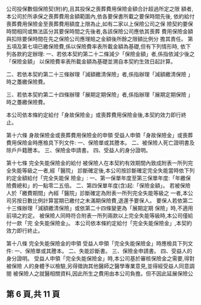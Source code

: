公司投保數個保險契(附)約,且其投保之喪葬費用保險金額合計超過所定之限 額者,本公司於所承保之喪葬費用金額範圍內,依各要保書所載之要保時間先後, 依約給付喪葬費用保險金至喪葬費用額度上限為止,如有二家以上保險公司之保 險契約要保時間相同或無法區分其要保時間之先後者,各該保險公司應依其喪葬 費用保險金額與扣除要保時間在先之保險公司應理賠之金額後所餘之限額比例分 擔其責任。 第五項及第七項已繳保險費,係以保險費率表所載金額為基礎,但有下列情形時, 依下列各款約定辦理: 一、若依本契約第二十二條減少「保險金額」者,係指依減少後之「保險金額」
以保險費率表所載金額為基礎並溯自本契約生效日起計算。 

二、若依本契約第二十三條辦理「減額繳清保險」者,係指辦理「減額繳清保險 
」時之躉繳保險費。 

三、若依本契約第二十四條辦理「展期定期保險」者,係指辦理「展期定期保險 
」時之躉繳保險費。 

本公司依本條約定給付「身故保險金」或喪葬費用保險金後,本契約效力即行終 止。 

第十六條 身故保險金或喪葬費用保險金的申領 受益人申領「身故保險金」或喪葬費用保險金時應檢具下列文件: 一、保險單或其謄本。 二、被保險人死亡證明書及除戶戶籍謄本。 三、保險金申請書。 四、受益人的身分證明。 

第十七條 完全失能保險金的給付 被保險人在本契約有效期間內致成附表一所列完全失能等級之一者,經「醫院」 診斷確定後,本公司按診斷確定完全失能當時依下列約定金額給付「完全失能保 險金」: 一、第一保單年度至第三保單年度:「年繳保險費總和」的一點零二五倍。 二、第四保單年度(含)起:「保險金額」。 若被保險人於「繳費期間」內經「醫院」診斷確定為附表一所列完全失能等級之 一者,本公司另按日數比例計算當期已繳付之未滿期保險費,退還予要保人。 要保人若依第二十三條辦理「減額繳清保險」或依第二十四條變更為「展期定期 保險」時,不適用前項之約定。 被保險人同時符合附表一所列兩款以上完全失能等級時,本公司僅給付一款「完 全失能保險金」。 本公司依本條約定給付「完全失能保險金」,本契約效力即行終止。 

第十八條 完全失能保險金的申領 受益人申領「完全失能保險金」時應檢具下列文件: 一、保險單或其謄本。 二、失能診斷書。 三、保險金申請書。 四、受益人的身分證明。 受益人申領「完全失能保險金」時,本公司基於審核保險金之需要,得對被保險 人的身體予以檢驗,另得徵詢其他醫師之醫學專業意見,並得經受益人同意調閱 被保險人之就醫相關資料,因此所生之費用由本公司負擔。但不因此延展保險公

## 第 6 頁,共 11 頁
